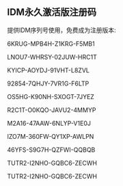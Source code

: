 IDM永久激活版注册码
-------------------------------------
提供IDM序列号使用，免费成为注册版本:

6KRUG-MPB4H-Z1KRG-F5MB1

LNOU7-WHRSY-02JUW-HRC1T

KYICP-AOYDJ-91VHT-L8ZVL

92854-7QHJY-7VR1G-F6LTP

OS5HG-K90NH-SXOGT-7JYEZ

R2C1T-O0KQO-JAVU2-4MMYP

M2A16-47AAW-6NLYP-V1E0J

IZO7M-360FW-QY1XP-AWLPN

46YFS-S9G7H-QZFWI-QQBQB

TUTR2-I2NHO-GQBC6-ZECWH

TUTR2-I2NHO-GQBC6-ZECWH
